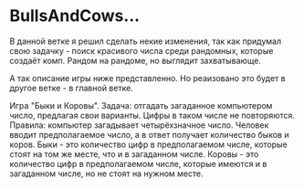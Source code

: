 # BullsAndCows...


В данной ветке я решил сделать некие изменения, так как придумал свою задачку - поиск красивого числа среди рандомных, которые создаёт комп. Рандом на рандоме, но выглядит захватывающе.

А так описание игры ниже представленно. Но реаизовано это будет в другое ветке - в главной ветке. 

Игра "Быки и Коровы". Задача: отгадать загаданное компьютером число, предлагая свои варианты. Цифры в таком числе не повторяются. Правила: компьютер загадывает четырёхзначное число. Человек вводит предполагаемое число, а в ответ получает количество быков и коров. Быки - это количество цифр в предполагаемом числе, которые стоят на том же месте, что и в загаданном числе. Коровы - это количество цифр в предполагаемом числе, которые имеются и в загаданном числе, но не стоят на нужном месте.
